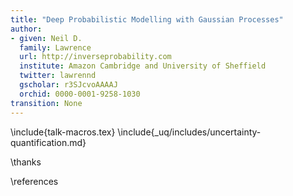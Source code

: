 ```yaml
---
title: "Deep Probabilistic Modelling with Gaussian Processes"
author:
- given: Neil D.
  family: Lawrence
  url: http://inverseprobability.com
  institute: Amazon Cambridge and University of Sheffield
  twitter: lawrennd
  gscholar: r3SJcvoAAAAJ
  orchid: 0000-0001-9258-1030
transition: None
---
```



\include{talk-macros.tex}
\include{_uq/includes/uncertainty-quantification.md}

\thanks

\references
